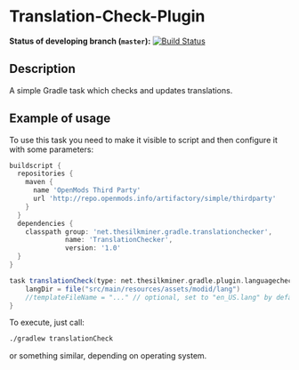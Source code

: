 # Translation-Check-Plugin
**Status of developing branch (`master`):** [![Build Status](https://travis-ci.org/TheSilkMiner/Translation-Check-Plugin.svg?branch=master)](https://travis-ci.org/TheSilkMiner/Translation-Check-Plugin)

## Description
A simple Gradle task which checks and updates translations.

## Example of usage

To use this task you need to make it visible to script and then configure it with some parameters:

```gradle
buildscript {
  repositories {
    maven {
	  name 'OpenMods Third Party'
	  url 'http://repo.openmods.info/artifactory/simple/thirdparty'
	}
  }
  dependencies {
    classpath group: 'net.thesilkminer.gradle.translationchecker',
              name: 'TranslationChecker',
              version: '1.0'
  }
}

task translationCheck(type: net.thesilkminer.gradle.plugin.languagechecker.TranslationCheckTask) {
    langDir = file("src/main/resources/assets/modid/lang")
    //templateFileName = "..." // optional, set to "en_US.lang" by default
}
```

To execute, just call:
```bash
./gradlew translationCheck
```
or something similar, depending on operating system.
